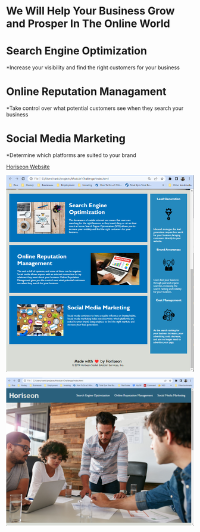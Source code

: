 # We Will Help Your Business Grow and Prosper In The Online World

# Search Engine Optimization
*Increase your visibility and find the right customers for your business
# Online Reputation Managament
*Take control over what potential customers see when they search your business
# Social Media Marketing
*Determine which platforms are suited to your brand

<a href="https://bigevk.github.io/Module1Challenge">Horiseon Website</a>

![](assets/images/Module1-Challenge-Content-Screenshot.png)

![](assets/images/Module1-Challenge-Hero-Screenshot.png)
